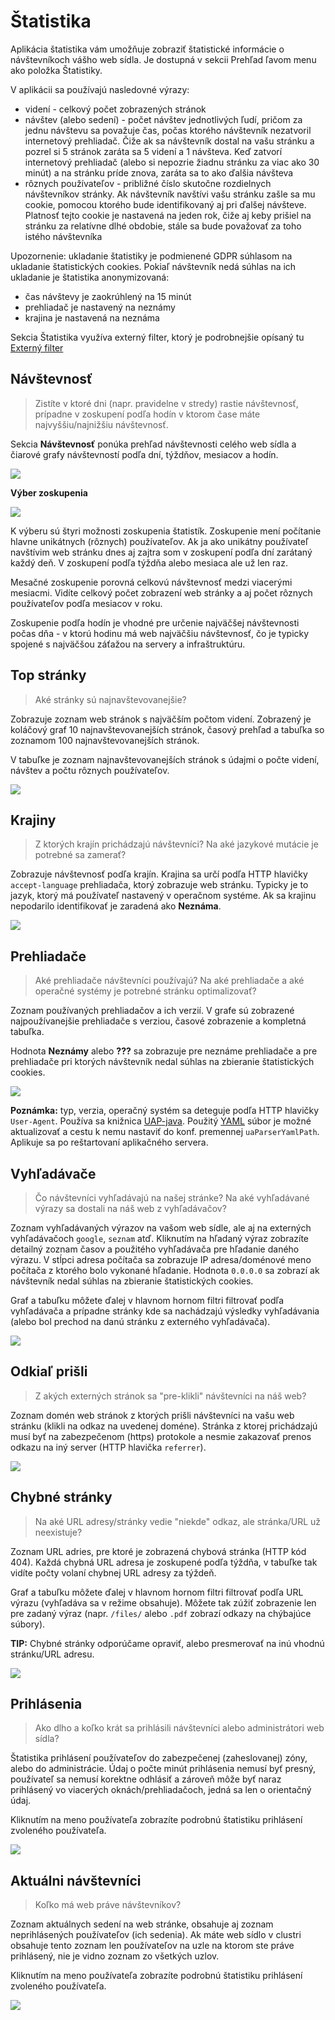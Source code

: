 # Štatistika

Aplikácia štatistika vám umožňuje zobraziť štatistické informácie o návštevníkoch vášho web sídla. Je dostupná v sekcii Prehľad ľavom menu ako položka Štatistiky.

V aplikácii sa používajú nasledovné výrazy:

- videní - celkový počet zobrazených stránok
- návštev (alebo sedení) - počet návštev jednotlivých ľudí, pričom za jednu návštevu sa považuje čas, počas ktorého návštevník nezatvoril internetový prehliadač. Čiže ak sa návštevník dostal na vašu stránku a pozrel si 5 stránok zaráta sa 5 videní a 1 návšteva. Keď zatvorí internetový prehliadač (alebo si nepozrie žiadnu stránku za viac ako 30 minút) a na stránku príde znova, zaráta sa to ako ďalšia návšteva
- rôznych používateľov - približné číslo skutočne rozdielnych návštevníkov stránky. Ak návštevník navštívi vašu stránku zašle sa mu cookie, pomocou ktorého bude identifikovaný aj pri ďalšej návšteve. Platnosť tejto cookie je nastavená na jeden rok, čiže aj keby prišiel na stránku za relatívne dlhé obdobie, stále sa bude považovať za toho istého návštevníka

Upozornenie: ukladanie štatistiky je podmienené GDPR súhlasom na ukladanie štatistických cookies. Pokiaľ návštevník nedá súhlas na ich ukladanie je štatistika anonymizovaná:

- čas návštevy je zaokrúhlený na 15 minút
- prehliadač je nastavený na neznámy
- krajina je nastavená na neznáma

Sekcia Štatistika využíva externý filter, ktorý je podrobnejšie opísaný tu [Externý filter](./external-filter.md)

## Návštevnosť

> Zistíte v ktoré dni (napr. pravidelne v stredy) rastie návštevnosť, prípadne v zoskupení podľa hodín v ktorom čase máte najvyššiu/najnižšiu návštevnosť.

Sekcia **Návštevnosť** ponúka prehľad návštevnosti celého web sídla a čiarové grafy návštevností podľa dní, týždňov, mesiacov a hodín.

![](stats-page.png)

**Výber zoskupenia**

![](stats-statType.png)

K výberu sú štyri možnosti zoskupenia štatistík. Zoskupenie mení počítanie hlavne unikátnych (rôznych) používateľov. Ak ja ako unikátny používateľ navštívim web stránku dnes aj zajtra som v zoskupení podľa dní zarátaný každý deň. V zoskupení podľa týždňa alebo mesiaca ale už len raz.

Mesačné zoskupenie porovná celkovú návštevnosť medzi viacerými mesiacmi. Vidíte celkový počet zobrazení web stránky a aj počet rôznych používateľov podľa mesiacov v roku.

Zoskupenie podľa hodín je vhodné pre určenie najväčšej návštevnosti počas dňa - v ktorú hodinu má web najväčšiu návštevnosť, čo je typicky spojené s najväčšou záťažou na servery a infraštruktúru.

## Top stránky

> Aké stránky sú najnavštevovanejšie?

Zobrazuje zoznam web stránok s najväčším počtom videní. Zobrazený je koláčový graf 10 najnavštevovanejších stránok, časový prehľad a tabuľka so zoznamom 100 najnavštevovanejších stránok.

V tabuľke je zoznam najnavštevovanejších stránok s údajmi o počte videní, návštev a počtu rôznych používateľov.

![](top-page.png)

## Krajiny

> Z ktorých krajín prichádzajú návštevníci? Na aké jazykové mutácie je potrebné sa zamerať?

Zobrazuje návštevnosť podľa krajín. Krajina sa určí podľa HTTP hlavičky ```accept-language``` prehliadača, ktorý zobrazuje web stránku. Typicky je to jazyk, ktorý má používateľ nastavený v operačnom systéme. Ak sa krajinu nepodarilo identifikovať je zaradená ako **Neznáma**.

![](country-page.png)

## Prehliadače

> Aké prehliadače návštevníci používajú? Na aké prehliadače a aké operačné systémy je potrebné stránku optimalizovať?

Zoznam používaných prehliadačov a ich verzií. V grafe sú zobrazené najpoužívanejšie prehliadače s verziou, časové zobrazenie a kompletná tabuľka.

Hodnota **Neznámy** alebo **???** sa zobrazuje pre neznáme prehliadače a pre prehliadače pri ktorých návštevník nedal súhlas na zbieranie štatistických cookies.

![](browser-page.png)

**Poznámka:** typ, verzia, operačný systém sa deteguje podľa HTTP hlavičky `User-Agent`. Používa sa knižnica [UAP-java](https://github.com/ua-parser/uap-java). Použitý [YAML](https://github.com/ua-parser/uap-core/blob/master/regexes.yaml) súbor je možné aktualizovať a cestu k nemu nastaviť do konf. premennej `uaParserYamlPath`. Aplikuje sa po reštartovaní aplikačného servera.

## Vyhľadávače

> Čo návštevníci vyhľadávajú na našej stránke? Na aké vyhľadávané výrazy sa dostali na náš web z vyhľadávačov?

Zoznam vyhľadávaných výrazov na vašom web sídle, ale aj na externých vyhľadávačoch ```google```, ```seznam``` atď. Kliknutím na hľadaný výraz zobrazíte detailný zoznam časov a použitého vyhľadávača pre hľadanie daného výrazu. V stĺpci adresa počítača sa zobrazuje IP adresa/doménové meno počítača z ktorého bolo vykonané hľadanie. Hodnota ```0.0.0.0``` sa zobrazí ak návštevník nedal súhlas na zbieranie štatistických cookies.

Graf a tabuľku môžete ďalej v hlavnom hornom filtri filtrovať podľa vyhľadávača a prípadne stránky kde sa nachádzajú výsledky vyhľadávania (alebo bol prechod na danú stránku z externého vyhľadávača).

![](search-engines-page.png)

## Odkiaľ prišli

> Z akých externých stránok sa "pre-klikli" návštevníci na náš web?

Zoznam domén web stránok z ktorých prišli návštevníci na vašu web stránku (klikli na odkaz na uvedenej doméne). Stránka z ktorej prichádzajú musí byť na zabezpečenom (https) protokole a nesmie zakazovať prenos odkazu na iný server (HTTP hlavička ```referrer```).

![](referer-page.png)

## Chybné stránky

> Na aké URL adresy/stránky vedie "niekde" odkaz, ale stránka/URL už neexistuje?

Zoznam URL adries, pre ktoré je zobrazená chybová stránka (HTTP kód 404). Každá chybná URL adresa je zoskupené podľa týždňa, v tabuľke tak vidíte počty volaní chybnej URL adresy za týždeň.

Graf a tabuľku môžete ďalej v hlavnom hornom filtri filtrovať podľa URL výrazu (vyhľadáva sa v režime obsahuje). Môžete tak zúžiť zobrazenie len pre zadaný výraz (napr. ```/files/``` alebo ```.pdf``` zobrazí odkazy na chýbajúce súbory).

**TIP:** Chybné stránky odporúčame opraviť, alebo presmerovať na inú vhodnú stránku/URL adresu.

![](error-page.png)

## Prihlásenia

> Ako dlho a koľko krát sa prihlásili návštevníci alebo administrátori web sídla?

Štatistika prihlásení používateľov do zabezpečenej (zaheslovanej) zóny, alebo do administrácie. Údaj o počte minút prihlásenia nemusí byť presný, používateľ sa nemusí korektne odhlásiť a zároveň môže byť naraz prihlásený vo viacerých oknách/prehliadačoch, jedná sa len o orientačný údaj.

Kliknutím na meno používateľa zobrazíte podrobnú štatistiku prihlásení zvoleného používateľa.

![](logon-user-page.png)

## Aktuálni návštevníci

> Koľko má web práve návštevníkov?

Zoznam aktuálnych sedení na web stránke, obsahuje aj zoznam neprihlásených používateľov (ich sedenia). Ak máte web sídlo v clustri obsahuje tento zoznam len používateľov na uzle na ktorom ste práve prihlásený, nie je vidno zoznam zo všetkých uzlov.

 Kliknutím na meno používateľa zobrazíte podrobnú štatistiku prihlásení zvoleného používateľa.

![](logon-current-page.png)